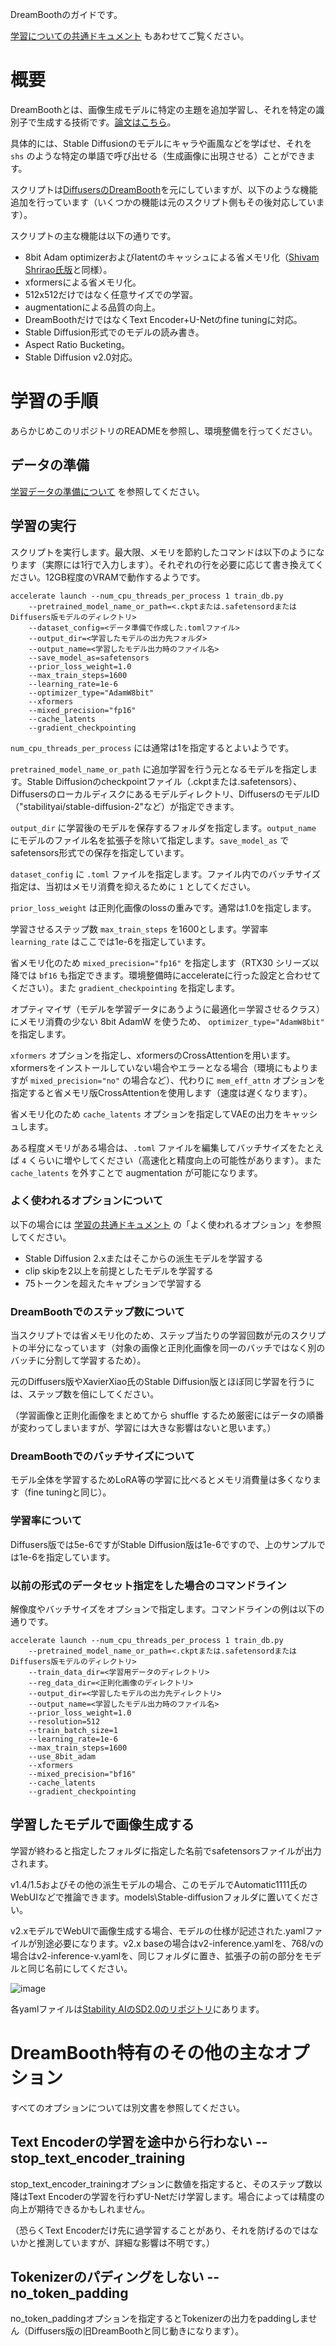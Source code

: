 DreamBoothのガイドです。

[学習についての共通ドキュメント](train_README-ja.md) もあわせてご覧ください。

# 概要

DreamBoothとは、画像生成モデルに特定の主題を追加学習し、それを特定の識別子で生成する技術です。[論文はこちら](https://arxiv.org/abs/2208.12242)。

具体的には、Stable Diffusionのモデルにキャラや画風などを学ばせ、それを `shs` のような特定の単語で呼び出せる（生成画像に出現させる）ことができます。

スクリプトは[DiffusersのDreamBooth](https://github.com/huggingface/diffusers/tree/main/examples/dreambooth)を元にしていますが、以下のような機能追加を行っています（いくつかの機能は元のスクリプト側もその後対応しています）。

スクリプトの主な機能は以下の通りです。

- 8bit Adam optimizerおよびlatentのキャッシュによる省メモリ化（[Shivam Shrirao氏版](https://github.com/ShivamShrirao/diffusers/tree/main/examples/dreambooth)と同様）。
- xformersによる省メモリ化。
- 512x512だけではなく任意サイズでの学習。
- augmentationによる品質の向上。
- DreamBoothだけではなくText Encoder+U-Netのfine tuningに対応。
- Stable Diffusion形式でのモデルの読み書き。
- Aspect Ratio Bucketing。
- Stable Diffusion v2.0対応。

# 学習の手順

あらかじめこのリポジトリのREADMEを参照し、環境整備を行ってください。

## データの準備

[学習データの準備について](train_README-ja.md) を参照してください。

## 学習の実行

スクリプトを実行します。最大限、メモリを節約したコマンドは以下のようになります（実際には1行で入力します）。それぞれの行を必要に応じて書き換えてください。12GB程度のVRAMで動作するようです。

```
accelerate launch --num_cpu_threads_per_process 1 train_db.py 
    --pretrained_model_name_or_path=<.ckptまたは.safetensordまたはDiffusers版モデルのディレクトリ> 
    --dataset_config=<データ準備で作成した.tomlファイル> 
    --output_dir=<学習したモデルの出力先フォルダ>  
    --output_name=<学習したモデル出力時のファイル名> 
    --save_model_as=safetensors 
    --prior_loss_weight=1.0 
    --max_train_steps=1600 
    --learning_rate=1e-6 
    --optimizer_type="AdamW8bit" 
    --xformers 
    --mixed_precision="fp16" 
    --cache_latents 
    --gradient_checkpointing
```

`num_cpu_threads_per_process` には通常は1を指定するとよいようです。

`pretrained_model_name_or_path` に追加学習を行う元となるモデルを指定します。Stable Diffusionのcheckpointファイル（.ckptまたは.safetensors）、Diffusersのローカルディスクにあるモデルディレクトリ、DiffusersのモデルID（"stabilityai/stable-diffusion-2"など）が指定できます。

`output_dir` に学習後のモデルを保存するフォルダを指定します。`output_name` にモデルのファイル名を拡張子を除いて指定します。`save_model_as` でsafetensors形式での保存を指定しています。

`dataset_config` に `.toml` ファイルを指定します。ファイル内でのバッチサイズ指定は、当初はメモリ消費を抑えるために `1` としてください。

`prior_loss_weight` は正則化画像のlossの重みです。通常は1.0を指定します。

学習させるステップ数 `max_train_steps` を1600とします。学習率 `learning_rate` はここでは1e-6を指定しています。

省メモリ化のため `mixed_precision="fp16"` を指定します（RTX30 シリーズ以降では `bf16` も指定できます。環境整備時にaccelerateに行った設定と合わせてください）。また `gradient_checkpointing` を指定します。

オプティマイザ（モデルを学習データにあうように最適化＝学習させるクラス）にメモリ消費の少ない 8bit AdamW を使うため、 `optimizer_type="AdamW8bit"` を指定します。

`xformers` オプションを指定し、xformersのCrossAttentionを用います。xformersをインストールしていない場合やエラーとなる場合（環境にもよりますが `mixed_precision="no"` の場合など）、代わりに `mem_eff_attn` オプションを指定すると省メモリ版CrossAttentionを使用します（速度は遅くなります）。

省メモリ化のため `cache_latents` オプションを指定してVAEの出力をキャッシュします。

ある程度メモリがある場合は、`.toml` ファイルを編集してバッチサイズをたとえば `4` くらいに増やしてください（高速化と精度向上の可能性があります）。また `cache_latents` を外すことで augmentation が可能になります。

### よく使われるオプションについて

以下の場合には [学習の共通ドキュメント](train_README-ja.md) の「よく使われるオプション」を参照してください。

- Stable Diffusion 2.xまたはそこからの派生モデルを学習する
- clip skipを2以上を前提としたモデルを学習する
- 75トークンを超えたキャプションで学習する

### DreamBoothでのステップ数について

当スクリプトでは省メモリ化のため、ステップ当たりの学習回数が元のスクリプトの半分になっています（対象の画像と正則化画像を同一のバッチではなく別のバッチに分割して学習するため）。

元のDiffusers版やXavierXiao氏のStable Diffusion版とほぼ同じ学習を行うには、ステップ数を倍にしてください。

（学習画像と正則化画像をまとめてから shuffle するため厳密にはデータの順番が変わってしまいますが、学習には大きな影響はないと思います。）

### DreamBoothでのバッチサイズについて

モデル全体を学習するためLoRA等の学習に比べるとメモリ消費量は多くなります（fine tuningと同じ）。

### 学習率について

Diffusers版では5e-6ですがStable Diffusion版は1e-6ですので、上のサンプルでは1e-6を指定しています。

### 以前の形式のデータセット指定をした場合のコマンドライン

解像度やバッチサイズをオプションで指定します。コマンドラインの例は以下の通りです。

```
accelerate launch --num_cpu_threads_per_process 1 train_db.py 
    --pretrained_model_name_or_path=<.ckptまたは.safetensordまたはDiffusers版モデルのディレクトリ> 
    --train_data_dir=<学習用データのディレクトリ> 
    --reg_data_dir=<正則化画像のディレクトリ> 
    --output_dir=<学習したモデルの出力先ディレクトリ> 
    --output_name=<学習したモデル出力時のファイル名> 
    --prior_loss_weight=1.0 
    --resolution=512 
    --train_batch_size=1 
    --learning_rate=1e-6 
    --max_train_steps=1600 
    --use_8bit_adam 
    --xformers 
    --mixed_precision="bf16" 
    --cache_latents
    --gradient_checkpointing
```

## 学習したモデルで画像生成する

学習が終わると指定したフォルダに指定した名前でsafetensorsファイルが出力されます。

v1.4/1.5およびその他の派生モデルの場合、このモデルでAutomatic1111氏のWebUIなどで推論できます。models\Stable-diffusionフォルダに置いてください。

v2.xモデルでWebUIで画像生成する場合、モデルの仕様が記述された.yamlファイルが別途必要になります。v2.x baseの場合はv2-inference.yamlを、768/vの場合はv2-inference-v.yamlを、同じフォルダに置き、拡張子の前の部分をモデルと同じ名前にしてください。

![image](https://user-images.githubusercontent.com/52813779/210776915-061d79c3-6582-42c2-8884-8b91d2f07313.png)

各yamlファイルは[Stability AIのSD2.0のリポジトリ](https://github.com/Stability-AI/stablediffusion/tree/main/configs/stable-diffusion)にあります。

# DreamBooth特有のその他の主なオプション

すべてのオプションについては別文書を参照してください。

## Text Encoderの学習を途中から行わない --stop_text_encoder_training

stop_text_encoder_trainingオプションに数値を指定すると、そのステップ数以降はText Encoderの学習を行わずU-Netだけ学習します。場合によっては精度の向上が期待できるかもしれません。

（恐らくText Encoderだけ先に過学習することがあり、それを防げるのではないかと推測していますが、詳細な影響は不明です。）

## Tokenizerのパディングをしない --no_token_padding
no_token_paddingオプションを指定するとTokenizerの出力をpaddingしません（Diffusers版の旧DreamBoothと同じ動きになります）。


<!-- 
bucketing（後述）を利用しかつaugmentation（後述）を使う場合の例は以下のようになります。

```
accelerate launch --num_cpu_threads_per_process 8 train_db.py 
    --pretrained_model_name_or_path=<.ckptまたは.safetensordまたはDiffusers版モデルのディレクトリ> 
    --train_data_dir=<学習用データのディレクトリ> 
    --reg_data_dir=<正則化画像のディレクトリ> 
    --output_dir=<学習したモデルの出力先ディレクトリ> 
    --resolution=768,512 
    --train_batch_size=20 --learning_rate=5e-6 --max_train_steps=800 
    --use_8bit_adam --xformers --mixed_precision="bf16" 
    --save_every_n_epochs=1 --save_state --save_precision="bf16" 
    --logging_dir=logs 
    --enable_bucket --min_bucket_reso=384 --max_bucket_reso=1280 
    --color_aug --flip_aug --gradient_checkpointing --seed 42
```


-->
